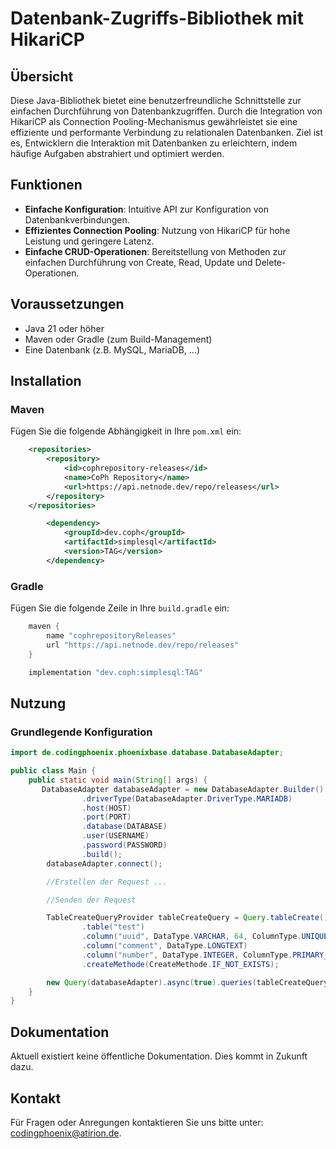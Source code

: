 # Datenbank-Zugriffs-Bibliothek mit HikariCP

## Übersicht

Diese Java-Bibliothek bietet eine benutzerfreundliche Schnittstelle zur einfachen Durchführung von Datenbankzugriffen. Durch die Integration von HikariCP als Connection Pooling-Mechanismus gewährleistet sie eine effiziente und performante Verbindung zu relationalen Datenbanken. Ziel ist es, Entwicklern die Interaktion mit Datenbanken zu erleichtern, indem häufige Aufgaben abstrahiert und optimiert werden.

## Funktionen

- **Einfache Konfiguration**: Intuitive API zur Konfiguration von Datenbankverbindungen.
- **Effizientes Connection Pooling**: Nutzung von HikariCP für hohe Leistung und geringere Latenz.
- **Einfache CRUD-Operationen**: Bereitstellung von Methoden zur einfachen Durchführung von Create, Read, Update und Delete-Operationen.

## Voraussetzungen

- Java 21 oder höher
- Maven oder Gradle (zum Build-Management)
- Eine Datenbank (z.B. MySQL, MariaDB, ...)

## Installation

### Maven

Fügen Sie die folgende Abhängigkeit in Ihre `pom.xml` ein:

```xml
	<repositories>
        <repository>
            <id>cophrepository-releases</id>
            <name>CoPh Repository</name>
            <url>https://api.netnode.dev/repo/releases</url>
        </repository>
	</repositories>

        <dependency>
            <groupId>dev.coph</groupId>
            <artifactId>simplesql</artifactId>
            <version>TAG</version>
        </dependency>
```

### Gradle

Fügen Sie die folgende Zeile in Ihre `build.gradle` ein:

```groovy
    maven {
        name "cophrepositoryReleases"
        url "https://api.netnode.dev/repo/releases"
    }

    implementation "dev.coph:simplesql:TAG"
```

## Nutzung

### Grundlegende Konfiguration

```java
import de.codingphoenix.phoenixbase.database.DatabaseAdapter;

public class Main {
    public static void main(String[] args) {
       DatabaseAdapter databaseAdapter = new DatabaseAdapter.Builder()
                .driverType(DatabaseAdapter.DriverType.MARIADB)
                .host(HOST)
                .port(PORT)
                .database(DATABASE)
                .user(USERNAME)
                .password(PASSWORD)
                .build();
        databaseAdapter.connect();

        //Erstellen der Request ...

        //Senden der Request

        TableCreateQueryProvider tableCreateQuery = Query.tableCreate()
                .table("test")
                .column("uuid", DataType.VARCHAR, 64, ColumnType.UNIQUE)
                .column("comment", DataType.LONGTEXT)
                .column("number", DataType.INTEGER, ColumnType.PRIMARY_KEY_AUTOINCREMENT)
                .createMethode(CreateMethode.IF_NOT_EXISTS);

        new Query(databaseAdapter).async(true).queries(tableCreateQuery).execute();
    }
}
```

## Dokumentation

Aktuell existiert keine öffentliche Dokumentation. Dies kommt in Zukunft dazu. 

## Kontakt

Für Fragen oder Anregungen kontaktieren Sie uns bitte unter: [codingphoenix@atirion.de](mailto:codingphoenix@atirion.de).
